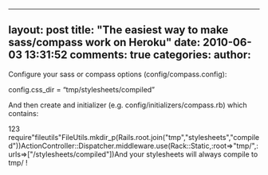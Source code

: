

---
layout: post
title: "The easiest way to make sass/compass work on Heroku"
date: 2010-06-03 13:31:52
comments: true
categories:
author: 
---

Configure your sass or compass options (config/compass.config):

config.css_dir = “tmp/stylesheets/compiled”

And then create and initializer (e.g. config/initializers/compass.rb) which contains:






123
require"fileutils"FileUtils.mkdir_p(Rails.root.join("tmp","stylesheets","compiled"))ActionController::Dispatcher.middleware.use(Rack::Static,:root=>"tmp/",:urls=>["/stylesheets/compiled"])And your stylesheets will always compile to tmp/ !